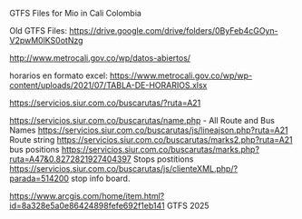 GTFS Files for Mio in Cali Colombia

Old GTFS Files: https://drive.google.com/drive/folders/0ByFeb4cGOyn-V2pwM0lKS0otNzg

http://www.metrocali.gov.co/wp/datos-abiertos/

 horarios en formato excel: https://www.metrocali.gov.co/wp/wp-content/uploads/2021/07/TABLA-DE-HORARIOS.xlsx
 
 https://servicios.siur.com.co/buscarutas/?ruta=A21
 
 https://servicios.siur.com.co/buscarutas/name.php - All Route and Bus Names
 https://servicios.siur.com.co/buscarutas/js/lineajson.php?ruta=A21 Route string
 https://servicios.siur.com.co/buscarutas/marks2.php?ruta=A21 bus positions
 https://servicios.siur.com.co/buscarutas/marks.php?ruta=A47&0.8272821927404397 Stops postitions
 https://servicios.siur.com.co/buscarutas/js/clienteXML.php/?parada=514200 stop info board.
 


https://www.arcgis.com/home/item.html?id=8a328e5a0e86424898fefe692f1eb141 GTFS 2025
